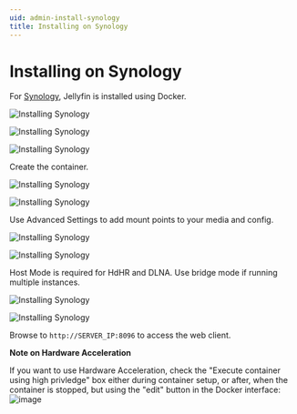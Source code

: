 ```yaml
---
uid: admin-install-synology
title: Installing on Synology
---
```


# Installing on Synology

For [Synology](https://www.synology.com/en-us/dsm), Jellyfin is installed using Docker.

![Installing Synology](~/images/install-synology-1.png)

![Installing Synology](~/images/install-synology-2.png)

![Installing Synology](~/images/install-synology-3.png)

Create the container.

![Installing Synology](~/images/install-synology-4.png)

![Installing Synology](~/images/install-synology-5.png)

Use Advanced Settings to add mount points to your media and config.

![Installing Synology](~/images/install-synology-6.png)

![Installing Synology](~/images/install-synology-7.png)

Host Mode is required for HdHR and DLNA. Use bridge mode if running multiple instances.

![Installing Synology](~/images/install-synology-8.png)

![Installing Synology](~/images/install-synology-9.png)

Browse to `http://SERVER_IP:8096` to access the web client.

**Note on Hardware Acceleration**

If you want to use Hardware Acceleration, check the "Execute container using high privledge" box either during container setup, or after, when the container is stopped, but using the "edit" button in the Docker interface:
![image](https://user-images.githubusercontent.com/19777571/190295042-76d9997b-f9f9-4135-ae0d-18d368418bed.png)
